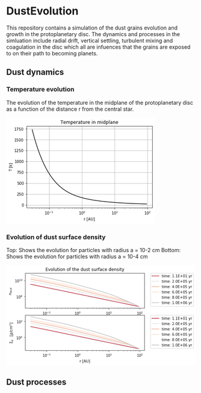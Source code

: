 # DustEvolution

This repository contains a simulation of the dust grains evolution and growth in the protoplanetary disc. 
The dynamics and processes in the simluation include radial drift, vertical settling, turbulent mixing and coagulation in the
disc which all are infuences that the grains are exposed to on their path to becoming planets.

## Dust dynamics 

### Temperature evolution
The evolution of the temperature in the midplane of the protoplanetary disc as a function of the distance r from the central star.

![Screenshot](/plots/temperature.png)

### Evolution of dust surface density
Top: Shows the evolution for particles with radius a = 10-2 cm
Bottom: Shows the evolution for particles with radius a = 10-4 cm

![Screenshot](/plots/dust_dyn_evo.png)

## Dust processes
